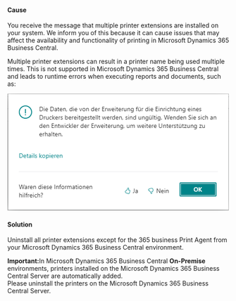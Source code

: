 #### Cause

You receive the message that multiple printer extensions are installed on your system. We inform you of this because it can cause issues that may affect the availability and functionality of printing in Microsoft Dynamics 365 Business Central.

Multiple printer extensions can result in a printer name being used multiple times. This is not supported in Microsoft Dynamics 365 Business Central and leads to runtime errors when executing reports and documents, such as:

![Error message due to multiple printer extensions](/assets/images/365-business-print-agent/6b6ff532-4054-48af-9a6a-625d224d6fee.png)

#### Solution

Uninstall all printer extensions except for the 365 business Print Agent from your Microsoft Dynamics 365 Business Central environment.

<div class="alert alert-warn">
    <i class="fa-solid fa-triangle-exclamation"></i> <strong>Important:</strong>In Microsoft Dynamics 365 Business Central <strong>On-Premise</strong> environments, printers installed on the Microsoft Dynamics 365 Business Central Server are automatically added.<br>Please uninstall the printers on the Microsoft Dynamics 365 Business Central Server.
</div>